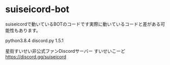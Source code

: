 # suiseicord-bot

suiseicordで動いているBOTのコードです実際に動いているコードと差がある可能性もあります。

 python3.8.4
 discord.py 1.5.1

 星街すいせい非公式ファンDiscordサーバー
 すいせいこーど
 https://discord.gg/suiseicord
